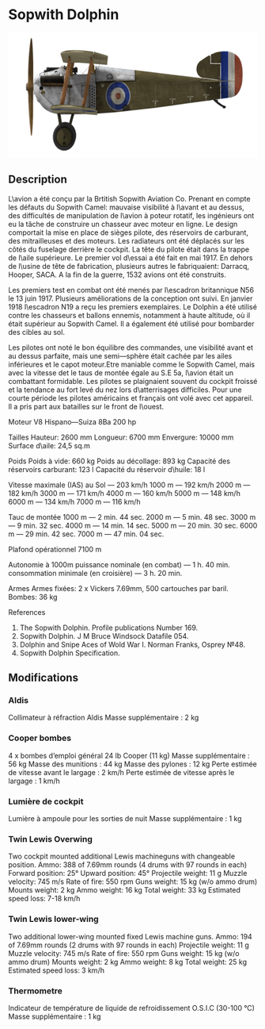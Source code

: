 # Sopwith Dolphin

![sopdolphin](../images/sopdolphin.png)

## Description

L\avion a été conçu par la Brtitish Sopwith Aviation Co. Prenant en compte les défauts du Sopwith Camel: mauvaise visibilité à l\avant et au dessus, des difficultés de manipulation de l\avion à poteur rotatif, les ingénieurs ont eu la tâche de construire un chasseur avec moteur en ligne. Le design comportait la mise en place de sièges pilote, des réservoirs de carburant, des mitrailleuses et des moteurs. Les radiateurs ont été déplacés sur les côtés du fuselage derrière le cockpit. La tête du pilote était dans la trappe de l\aile supérieure. Le premier vol d\essai a été fait en mai 1917. En dehors de l\usine de tête de fabrication, plusieurs autres le fabriquaient: Darracq, Hooper, SACA. A la fin de la guerre, 1532 avions ont été construits.

Les premiers test en combat ont été menés par l\escadron britannique N56 le 13 juin 1917. Plusieurs améliorations de la conception ont suivi. En janvier 1918 l\escadron N19 a reçu les premiers exemplaires. Le Dolphin a été utilisé contre les chasseurs et ballons ennemis, notamment à haute altitude, où il était supérieur au Sopwith Camel. Il a également été utilisé pour bombarder des cibles au sol.

Les pilotes ont noté le bon équilibre des commandes, une visibilité avant et au dessus parfaite, mais une semi—sphère était cachée par les ailes inférieures et le capot moteur.Etre maniable comme le Sopwith Camel, mais avec la vitesse det le taus de montée égale au S.E 5a, l\avion était un combattant formidable. Les pilotes se plaignaient souvent du cockpit froissé et la tendance au fort levé du nez lors d\atterrisages difficiles. Pour une courte période les pilotes américains et français ont volé avec cet appareil. Il a pris part aux batailles sur le front de l\ouest.


Moteur V8 Hispano—Suiza 8Ba 200 hp

Tailles
Hauteur: 2600 mm
Longueur: 6700 mm
Envergure: 10000 mm
Surface d\aile: 24,5 sq.m

Poids
Poids à vide: 660 kg
Poids au décollage: 893 kg
Capacité des réservoirs carburant: 123 l
Capacité du réservoir d\huile: 18 l

Vitesse maximale (IAS)
au Sol — 203 km/h
1000 m — 192 km/h
2000 m — 182 km/h
3000 m — 171 km/h
4000 m — 160 km/h
5000 m — 148 km/h
6000 m — 134 km/h
7000 m — 116 km/h

Tauc de montée
1000 m —  2 min. 44 sec.
2000 m —  5 min. 48 sec.
3000 m —  9 min. 32 sec.
4000 m — 14 min. 14 sec.
5000 m — 20 min. 30 sec.
6000 m — 29 min. 42 sec.
7000 m — 47 min. 04 sec.

Plafond opérationnel 7100 m

Autonomie à 1000m
puissance nominale (en combat) — 1 h. 40 min.
consommation minimale (en croisière) — 3 h. 20 min.

Armes
Armes fixées: 2 х Vickers 7.69mm, 500 cartouches par baril.
Bombes:  36 kg

References
1) The Sopwith Dolphin. Profile publications Number 169.
2) Sopwith Dolphin. J M Bruce Windsock Datafile 054.
3) Dolphin and Snipe Aces of Wold War I. Norman Franks, Osprey №48.
4) Sopwith Dolphin Specification.

## Modifications

### Aldis

Collimateur à réfraction Aldis
Masse supplémentaire : 2 kg

### Cooper bombes

4 x bombes d’emploi général 24 lb Cooper (11 kg)
Masse supplémentaire : 56 kg
Masse des munitions : 44 kg
Masse des pylones : 12 kg
Perte estimée de vitesse avant le largage : 2 km/h
Perte estimée de vitesse après le largage : 1 km/h

### Lumière de cockpit

Lumière à ampoule pour les sorties de nuit
Masse supplémentaire : 1 kg

### Twin Lewis Overwing

Two cockpit mounted additional Lewis machineguns with changeable position.
Ammo: 388 of 7.69mm rounds (4 drums with 97 rounds in each)
Forward position: 25°
Upward position: 45°
Projectile weight: 11 g
Muzzle velocity: 745 m/s
Rate of fire: 550 rpm
Guns weight: 15 kg (w/o ammo drum)
Mounts weight: 2 kg
Ammo weight: 16 kg
Total weight: 33 kg
Estimated speed loss: 7-18 km/h
### Twin Lewis lower-wing

Two additional lower-wing mounted fixed Lewis machine guns.
Ammo: 194 of 7.69mm rounds (2 drums with 97 rounds in each)
Projectile weight: 11 g
Muzzle velocity: 745 m/s
Rate of fire: 550 rpm
Guns weight: 15 kg (w/o ammo drum)
Mounts weight: 2 kg
Ammo weight: 8 kg
Total weight: 25 kg
Estimated speed loss: 3 km/h
### Thermometre

Indicateur de température de liquide de refroidissement O.S.I.C (30-100 °C)
Masse supplémentaire : 1 kg
